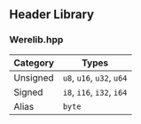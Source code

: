 ## Header Library 
### Werelib.hpp

| Category | Types                       |
|----------|-----------------------------|
| Unsigned | `u8`, `u16`, `u32`, `u64`   |
| Signed   | `i8`, `i16`, `i32`, `i64`   |
| Alias    | `byte`                      |